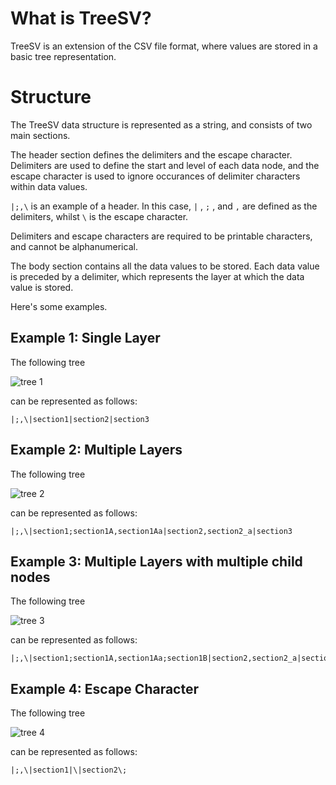<!--- Images: https://imgur.com/a/yQcluwu --->
# What is TreeSV?
TreeSV is an extension of the CSV file format, where values are stored in a basic tree representation.

# Structure
The TreeSV data structure is represented as a string, and consists of two main sections. 

The header section defines the delimiters and the escape character. Delimiters are used to define the start and level of each data node, and the escape character is used to ignore occurances of delimiter characters within data values.

`|;,\` is an example of a header. In this case, `|` , `;` , and `,` are defined as the delimiters, whilst `\` is the escape character.

Delimiters and escape characters are required to be printable characters, and cannot be alphanumerical.

The body section contains all the data values to be stored. Each data value is preceded by a delimiter, which represents the layer at which the data value is stored. 

Here's some examples.

## Example 1: Single Layer
The following tree

![tree 1](https://i.imgur.com/ve65bbE.png)

can be represented as follows:
```
|;,\|section1|section2|section3
```

## Example 2: Multiple Layers
The following tree 

![tree 2](https://i.imgur.com/GxI8Czu.png)


can be represented as follows:
```
|;,\|section1;section1A,section1Aa|section2,section2_a|section3
```

## Example 3: Multiple Layers with multiple child nodes
The following tree

![tree 3](https://i.imgur.com/h6nch9p.png)

can be represented as follows:
```
|;,\|section1;section1A,section1Aa;section1B|section2,section2_a|section3
```

## Example 4: Escape Character
The following tree

![tree 4](https://i.imgur.com/r5kigfp.png)

can be represented as follows:

```
|;,\|section1|\|section2\;
```